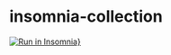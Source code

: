 # insomnia-collection

[![Run in Insomnia}](https://insomnia.rest/images/run.svg)](https://insomnia.rest/run/?label=Bees%20Care%20Collection&uri=https%3A%2F%2Fraw.githubusercontent.com%2Fpatrickpr86%2Finsomnia-collection%2Fmaster%2FInsomnia_2021-11-03.json%3Ftoken%3DAN2KB3O4SZGMV2KHA7K6UW3BQLGDU)
